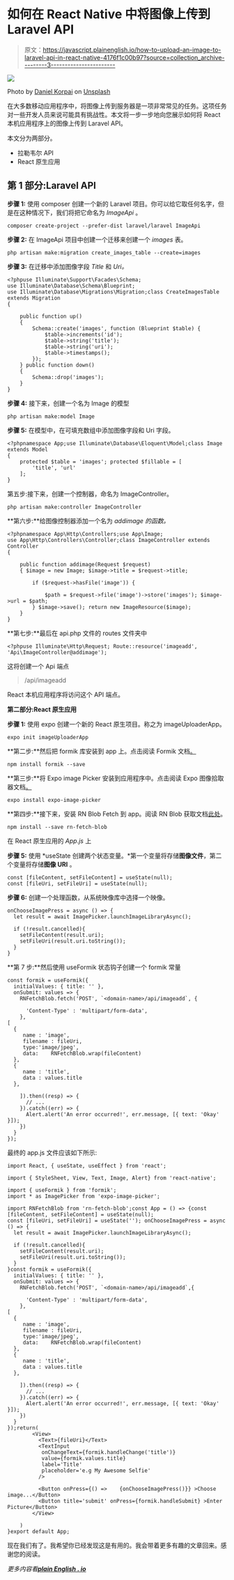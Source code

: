 # 如何在 React Native 中将图像上传到 Laravel API

> 原文：<https://javascript.plainenglish.io/how-to-upload-an-image-to-laravel-api-in-react-native-4176f1c00b97?source=collection_archive---------3----------------------->

![](img/aa2f4950701711354c91f094b34e7999.png)

Photo by [Daniel Korpai](https://unsplash.com/@danielkorpai?utm_source=medium&utm_medium=referral) on [Unsplash](https://unsplash.com?utm_source=medium&utm_medium=referral)

在大多数移动应用程序中，将图像上传到服务器是一项非常常见的任务。这项任务对一些开发人员来说可能具有挑战性。本文将一步一步地向您展示如何将 React 本机应用程序上的图像上传到 Laravel API。

本文分为两部分。

*   拉勒韦尔 API
*   React 原生应用

## **第 1 部分:Laravel API**

**步骤 1:** 使用 composer 创建一个新的 Laravel 项目。你可以给它取任何名字，但是在这种情况下，我们将把它命名为 *ImageApi* 。

```
composer create-project --prefer-dist laravel/laravel ImageApi
```

**步骤 2:** 在 ImageApi 项目中创建一个迁移来创建一个 *images* 表。

```
php artisan make:migration create_images_table --create=images
```

**步骤 3:** 在迁移中添加图像字段 *Title* 和 *Uri。*

```
<?phpuse Illuminate\Support\Facades\Schema;
use Illuminate\Database\Schema\Blueprint;
use Illuminate\Database\Migrations\Migration;class CreateImagesTable extends Migration
{

    public function up()
    {
        Schema::create('images', function (Blueprint $table) {
            $table->increments('id');
            $table->string('title');
            $table->string('uri');
            $table->timestamps();
        });
    } public function down()
    {
        Schema::drop('images');
    }
}
```

**步骤 4:** 接下来，创建一个名为 Image 的模型

```
php artisan make:model Image
```

**步骤 5:** 在模型中，在可填充数组中添加图像字段和 Uri 字段。

```
<?phpnamespace App;use Illuminate\Database\Eloquent\Model;class Image extends Model
{
    protected $table = 'images'; protected $fillable = [
        'title', 'url'
    ];
}
```

第五步:接下来，创建一个控制器，命名为 ImageController。

```
php artisan make:controller ImageController
```

**第六步:**给图像控制器添加一个名为 *addimage 的函数。*

```
<?phpnamespace App\Http\Controllers;use App\Image;
use App\Http\Controllers\Controller;class ImageController extends Controller
{

    public function addimage(Request $request)
    { $image = new Image; $image->title = $request->title;

        if ($request->hasFile('image')) {

            $path = $request->file('image')->store('images'); $image->url = $path;
        } $image->save(); return new ImageResource($image);
    }
} 
```

**第七步:**最后在 api.php 文件的 routes 文件夹中

```
<?phpuse Illuminate\Http\Request; Route::resource('imageadd', 'Api\ImageController@addimage'); 
```

这将创建一个 Api 端点

> <domain-name>/api/imageadd</domain-name>

React 本机应用程序将访问这个 API 端点。

**第二部分:React 原生应用**

**步骤 1:** 使用 expo 创建一个新的 React 原生项目。称之为 imageUploaderApp。

```
expo init imageUploaderApp
```

**第二步:**然后把 formik 库安装到 app 上。点击阅读 Formik 文档[。](https://formik.org/docs/overview)

```
npm install formik --save
```

**第三步:**将 Expo image Picker 安装到应用程序中。点击阅读 Expo 图像拾取器文档[。](https://docs.expo.io/versions/latest/sdk/imagepicker/)

```
expo install expo-image-picker
```

**第四步:**接下来，安装 RN Blob Fetch 到 app。阅读 RN Blob 获取文档[此处](https://www.npmjs.com/package/rn-fetch-blob)。

```
npm install --save rn-fetch-blob
```

在 React 原生应用的 *App.js* 上

**步骤 5:** 使用 *useState 创建两个状态变量。*第一个变量将存储**图像文件**，第二个变量将存储**图像 URI** 。

```
const [fileContent, setFileContent] = useState(null);
const [fileUri, setFileUri] = useState(null);
```

**步骤 6:** 创建一个处理函数，从系统映像库中选择一个映像。

```
onChooseImagePress = async () => {
  let result = await ImagePicker.launchImageLibraryAsync();

  if (!result.cancelled){
    setFileContent(result.uri);
    setFileUri(result.uri.toString());
  }
}
```

**第 7 步:**然后使用 useFormik 状态钩子创建一个 formik 常量

```
const formik = useFormik({
  initialValues: { title: '' },
  onSubmit: values => {
    RNFetchBlob.fetch('POST', `<domain-name>/api/imageadd`, {

      'Content-Type' : 'multipart/form-data',
    }, 
[
  { 
     name : 'image', 
     filename : fileUri, 
     type:'image/jpeg', 
     data:    RNFetchBlob.wrap(fileContent)
  },
  { 
     name : 'title', 
     data : values.title
  },

    ]).then((resp) => {
      // ...
    }).catch((err) => {
      Alert.alert('An error occurred!', err.message, [{ text: 'Okay' }]);
    })
  }
});
```

最终的 app.js 文件应该如下所示:

```
import React, { useState, useEffect } from 'react';

import { StyleSheet, View, Text, Image, Alert} from 'react-native';

import { useFormik } from 'formik';
import * as ImagePicker from 'expo-image-picker';

import RNFetchBlob from 'rn-fetch-blob';const App = () => {const [fileContent, setFileContent] = useState(null);
const [fileUri, setFileUri] = useState(''); onChooseImagePress = async () => {
  let result = await ImagePicker.launchImageLibraryAsync();

  if (!result.cancelled){
    setFileContent(result.uri);
    setFileUri(result.uri.toString());
  }
}const formik = useFormik({
  initialValues: { title: '' },
  onSubmit: values => {
    RNFetchBlob.fetch('POST', `<domain-name>/api/imageadd`,{

      'Content-Type' : 'multipart/form-data',
    }, 
[
  { 
     name : 'image', 
     filename : fileUri, 
     type:'image/jpeg', 
     data:    RNFetchBlob.wrap(fileContent)
  },
  { 
     name : 'title', 
     data : values.title
  },

    ]).then((resp) => {
      // ...
    }).catch((err) => {
      Alert.alert('An error occurred!', err.message, [{ text: 'Okay' }]);
    })
  }
});return(
        <View>
          <Text>{fileUri}</Text>
          <TextInput
           onChangeText={formik.handleChange('title')}
           value={formik.values.title}
           label='Title'
           placeholder='e.g My Awesome Selfie'
          />

          <Button onPress={() =>    {onChooseImagePress()}} >Choose image...</Button>  
          <Button title='submit' onPress={formik.handleSubmit} >Enter Picture</Button>
        </View>

    )
}export default App;
```

现在我们有了。我希望你已经发现这是有用的。我会带着更多有趣的文章回来。感谢您的阅读。

*更多内容看*[***plain English . io***](http://plainenglish.io/)